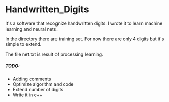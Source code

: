 # Handwritten_Digits
It's a software that recognize handwritten digits. I wrote it to learn machine learning and neural nets.

In the directory there are training set. For now there are only 4 digits but it's simple to extend.

The file net.txt is result of processing learning.

##### TODO:
* Adding comments
* Optimize algorithm and code
* Extend number of digits
* Write it in c++
